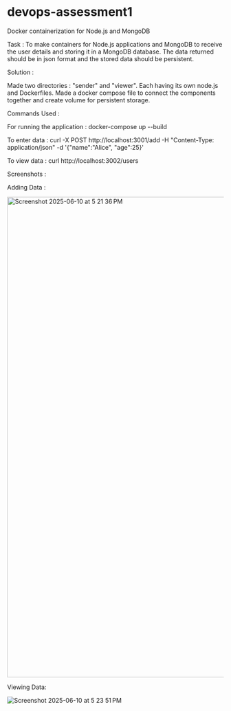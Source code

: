 # devops-assessment1
Docker containerization for Node.js and MongoDB

Task : To make containers for Node.js applications and MongoDB to receive the user details and storing it in a MongoDB database. The data returned should be in json format and the stored data should be persistent.

Solution : 

Made two directories : "sender" and "viewer". Each having its own node.js and Dockerfiles.
Made a docker compose file to connect the components together and create volume for persistent storage.

Commands Used :

For running the application : docker-compose up --build 

To enter data : curl -X POST http://localhost:3001/add -H "Content-Type: application/json" -d '{"name":"Alice", "age":25}'

To view data : curl http://localhost:3002/users

Screenshots :

Adding Data :

<img width="1119" alt="Screenshot 2025-06-10 at 5 21 36 PM" src="https://github.com/user-attachments/assets/a8b90c73-71b0-4ee4-97e2-606b03dcfcf7" />

Viewing Data:

![Screenshot 2025-06-10 at 5 23 51 PM](https://github.com/user-attachments/assets/757fbc0c-66fa-42b1-af0f-98e139577ff2)

